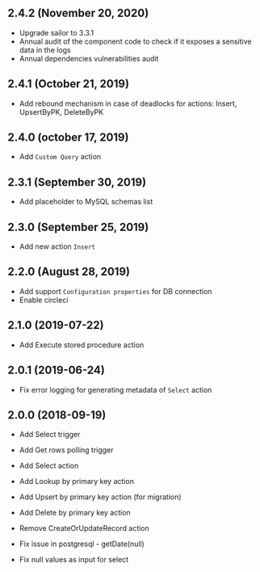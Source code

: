 ## 2.4.2 (November 20, 2020)

* Upgrade sailor to 3.3.1
* Annual audit of the component code to check if it exposes a sensitive data in the logs
* Annual dependencies vulnerabilities audit

## 2.4.1 (October 21, 2019)

* Add rebound mechanism in case of deadlocks for actions: Insert, UpsertByPK, DeleteByPK

## 2.4.0 (october 17, 2019)

* Add `Custom Query` action

## 2.3.1 (September 30, 2019)
 
* Add placeholder to MySQL schemas list

## 2.3.0 (September 25, 2019)
 
* Add new action `Insert` 
 
## 2.2.0 (August 28, 2019)
 
 * Add support `Configuration properties` for DB connection
 * Enable circleci
 
## 2.1.0 (2019-07-22)

* Add Execute stored procedure action

## 2.0.1 (2019-06-24)

* Fix error logging for generating metadata of `Select` action

## 2.0.0 (2018-09-19)

* Add Select trigger
* Add Get rows polling trigger

* Add Select action
* Add Lookup by primary key action
* Add Upsert by primary key action (for migration)
* Add Delete by primary key action

* Remove CreateOrUpdateRecord action

* Fix issue in postgresql - getDate(null)
* Fix null values as input for select
